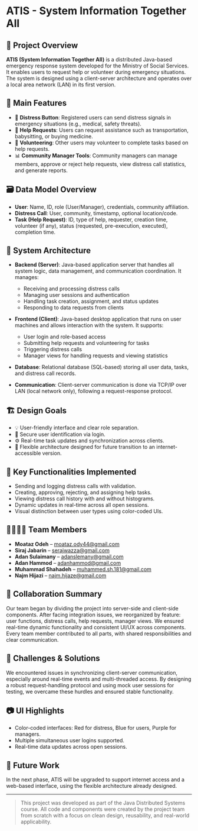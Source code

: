 # ATIS - System Information Together All

## 🧠 Project Overview
**ATIS (System Information Together All)** is a distributed Java-based emergency response system developed for the Ministry of Social Services. It enables users to request help or volunteer during emergency situations. The system is designed using a client-server architecture and operates over a local area network (LAN) in its first version.

## 🎯 Main Features
- 📢 **Distress Button**: Registered users can send distress signals in emergency situations (e.g., medical, safety threats).
- 🤝 **Help Requests**: Users can request assistance such as transportation, babysitting, or buying medicine.
- 👥 **Volunteering**: Other users may volunteer to complete tasks based on help requests.
- 📊 **Community Manager Tools**: Community managers can manage members, approve or reject help requests, view distress call statistics, and generate reports.

## 🗃️ Data Model Overview
- **User**: Name, ID, role (User/Manager), credentials, community affiliation.
- **Distress Call**: User, community, timestamp, optional location/code.
- **Task (Help Request)**: ID, type of help, requester, creation time, volunteer (if any), status (requested, pre-execution, executed), completion time.

## 🧩 System Architecture
- **Backend (Server)**: Java-based application server that handles all system logic, data management, and communication coordination. It manages:
  - Receiving and processing distress calls
  - Managing user sessions and authentication
  - Handling task creation, assignment, and status updates
  - Responding to data requests from clients

- **Frontend (Client)**: Java-based desktop application that runs on user machines and allows interaction with the system. It supports:
  - User login and role-based access
  - Submitting help requests and volunteering for tasks
  - Triggering distress calls
  - Manager views for handling requests and viewing statistics

- **Database**: Relational database (SQL-based) storing all user data, tasks, and distress call records.

- **Communication**: Client-server communication is done via TCP/IP over LAN (local network only), following a request-response protocol.

## 🏗️ Design Goals
- 💡 User-friendly interface and clear role separation.
- 🔐 Secure user identification via login.
- ⚙️ Real-time task updates and synchronization across clients.
- 🔄 Flexible architecture designed for future transition to an internet-accessible version.

## 🧪 Key Functionalities Implemented
- Sending and logging distress calls with validation.
- Creating, approving, rejecting, and assigning help tasks.
- Viewing distress call history with and without histograms.
- Dynamic updates in real-time across all open sessions.
- Visual distinction between user types using color-coded UIs.

## 👨‍👩‍👧‍👦 Team Members
- **Moataz Odeh** – moataz.ody44@gmail.com
- **Siraj Jabarin** – serajwazza@gmail.com
- **Adan Sulaimany** – adanslemany@gmail.com
- **Adan Hammod** – adanhammod@gmail.com
- **Muhammad Shahadeh** – muhammed.sh.181@gmail.com
- **Najm Hijazi** – najm.hijaze@gmail.com

## 👥 Collaboration Summary
Our team began by dividing the project into server-side and client-side components. After facing integration issues, we reorganized by feature: user functions, distress calls, help requests, manager views. We ensured real-time dynamic functionality and consistent UI/UX across components. Every team member contributed to all parts, with shared responsibilities and clear communication.

## 🔧 Challenges & Solutions
We encountered issues in synchronizing client-server communication, especially around real-time events and multi-threaded access. By designing a robust request-handling protocol and using mock user sessions for testing, we overcame these hurdles and ensured stable functionality.

## 📷 UI Highlights
- Color-coded interfaces: Red for distress, Blue for users, Purple for managers.
- Multiple simultaneous user logins supported.
- Real-time data updates across open sessions.

## 📁 Future Work
In the next phase, ATIS will be upgraded to support internet access and a web-based interface, using the flexible architecture already designed.

---

> This project was developed as part of the Java Distributed Systems course. All code and components were created by the project team from scratch with a focus on clean design, reusability, and real-world applicability.

